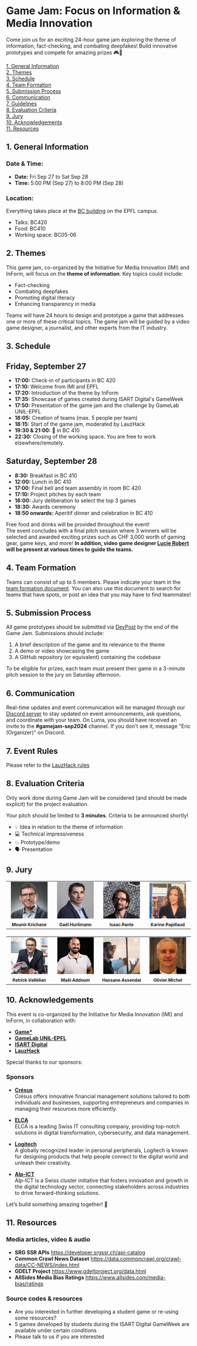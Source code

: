# Game Jam: Focus on Information & Media Innovation

Come join us for an exciting 24-hour game jam exploring the theme of information, fact-checking, and combating deepfakes! Build innovative prototypes and compete for amazing prizes 🎮🎉

[1. General Information](#1-general-information)  
[2. Themes](#2-themes)  
[3. Schedule](#3-schedule)  
[4. Team Formation](#4-team-formation)  
[5. Submission Process](#5-submission-process)  
[6. Communication](#6-communication)  
[7. Guidelines](#7-event-rules)  
[8. Evaluation Criteria](#8-evaluation-criteria)  
[9. Jury](#9-jury)  
[10. Acknowledgements](#10-acknowledgements)  
[11. Resources](#11-resources)

## 1. General Information

### **Date & Time:**
- **Date:** Fri Sep 27 to Sat Sep 28 
- **Time:** 5:00 PM (Sep 27) to 8:00 PM (Sep 28)

### **Location:**

Everything takes place at the [BC building](https://maps.app.goo.gl/C93kWvRLzBjjFzWf9) on the EPFL campus.
- Talks: BC420
- Food: BC410
- Working space: BC05-06

## 2. Themes

This game jam, co-organized by the Initiative for Media Innovation (IMI) and InForm, will focus on the **theme of information**. Key topics could include:  
- Fact-checking  
- Combating deepfakes  
- Promoting digital literacy  
- Enhancing transparency in media  

Teams will have 24 hours to design and prototype a game that addresses one or more of these critical topics. The game jam will be guided by a video game designer, a journalist, and other experts from the IT industry.


## 3. Schedule

## Friday, September 27

- **17:00:** Check-in of participants in BC 420
- **17:10:** Welcome from IMI and EPFL  
- **17:20:** Introduction of the theme by InForm  
- **17:35:** Showcase of games created during ISART Digital's GameWeek  
- **17:50:** Presentation of the game jam and the challenge by GameLab UNIL-EPFL  
- **18:05:** Creation of teams (max. 5 people per team)  
- **18:15:** Start of the game jam, moderated by LauzHack
- **19:30 & 21:00:** 🍕 in BC 410
- **22:30:** Closing of the working space. You are free to work elsewhere/remotely.

## Saturday, September 28

- **8:30:** Breakfast in BC 410
- **12:00:** Lunch in BC 410
- **17:00:** Final bell and team assembly in room BC 420
- **17:10:** Project pitches by each team
- **18:00:** Jury deliberation to select the top 3 games
- **18:30:** Awards ceremony
- **18:50 onwards:** Aperitif dinner and celebration in BC 410


Free food and drinks will be provided throughout the event!  
The event concludes with a final pitch session where 3 winners will be selected and awarded exciting prizes such as CHF 3,000 worth of gaming gear, game keys, and more!
**In addition, video game designer [Lucie Robert](https://www.linkedin.com/in/lrobertfreelance/) will be present at various times to guide the teams.**

## 4. Team Formation

Teams can consist of up to 5 members. Please indicate your team in the [team formation document](https://docs.google.com/spreadsheets/d/1M_2P2imvVXc_p9r-7N2kCKn2dNCar32lAjfiD9ROvnA/edit?usp=sharing). You can also use this document to search for teams that have spots, or post an idea that you may have to find teammates!

## 5. Submission Process

All game prototypes should be submitted via [DevPost](https://2024-game-jam.devpost.com/) by the end of the Game Jam. Submissions should include:

1. A brief description of the game and its relevance to the theme
2. A demo or video showcasing the game
3. A GitHub repository (or equivalent) containing the codebase

To be eligible for prizes, each team must present their game in a 3-minute pitch session to the jury on Saturday afternoon.

## 6. Communication 

Real-time updates and event communication will be managed through our [Discord server](https://discord.gg/kBfkHqVZft) to stay updated on event announcements, ask questions, and coordinate with your team. On Luma, you should have received an invite to the **#gamejam-sep2024** channel. If you don't see it, message "Eric (Organizer)" on Discord.

## 7. Event Rules

Please refer to the [LauzHack rules](https://lauzhack.com/pdf/rules.pdf)

## 8. Evaluation Criteria

Only work done during Game Jam will be considered (and should be made explicit) for the project evaluation.

Your pitch should be limited to **3 minutes**. Criteria to be announced shortly!

- 💡 Idea in relation to the theme of information
- 💻 Technical impressiveness
- 💥 Prototype/demo
- 🗣️ Presentation

## 9. Jury
<div style="width: 100%; text-align: center;">
  <table style="margin-left: auto; margin-right: auto;">
    <tbody>
      <tr>
        <td align="center" valign="top" width="16%">
          <a href="https://www.linkedin.com/in/mkrichane/">
            <img src="photo/Mounir.jpeg" width="100px" height="100px" alt="Mounir Krichane"/>
            <br /><sub><b>Mounir Krichane</b></sub>
          </a>
        </td>
        <td align="center" valign="top" width="16%">
          <a href="https://www.linkedin.com/in/gaelhurlimann/">
            <img src="photo/Gael.jpg" width="100px" height="100px" alt="Gaël Hurlimann"/>
            <br /><sub><b>Gaël Hurlimann</b></sub>
          </a>
        </td>
        <td align="center" valign="top" width="16%">
          <a href="https://www.linkedin.com/in/isaacpante/">
            <img src="photo/Isaac.jpeg" width="100px" height="100px" alt="Isaac Pante"/>
            <br /><sub><b>Isaac Pante</b></sub>
          </a>
        </td>
        <td align="center" valign="top" width="16%">
          <a href="https://www.linkedin.com/in/karinepapillaud/">
            <img src="photo/Karine.jpeg" width="100px" height="100px" alt="Karine Papillaud"/>
            <br /><sub><b>Karine Papillaud</b></sub>
          </a>
        </td>
      </tr>
    </tbody>
  </table>
</div>

<div style="width: 100%; text-align: center; margin-top: 20px;">
  <table style="margin-left: auto; margin-right: auto;">
    <tbody>
      <tr>
        <td align="center" valign="top" width="16%">
          <a href="https://www.linkedin.com/in/patrick-vallélian-a0769a13/">
            <img src="photo/Patrick.jpeg" width="100px" height="100px" alt="Patrick Vallélian"/>
            <br /><sub><b>Patrick Vallélian</b></sub>
          </a>
        </td>
        <td align="center" valign="top" width="16%">
          <a href="https://www.linkedin.com/in/maël-addoum/">
            <img src="photo/Mael.jpeg" width="100px" height="100px" alt="Maël Addoum"/>
            <br /><sub><b>Maël Addoum</b></sub>
          </a>
        </td>
        <td align="center" valign="top" width="16%">
          <a href="https://www.linkedin.com/in/hassane-assendal/">
            <img src="photo/Hassane.jpeg" width="100px" height="100px" alt="Hassane Assendal"/>
            <br /><sub><b>Hassane Assendal</b></sub>
          </a>
        </td>
        <td align="center" valign="top" width="16%">
          <a href="https://cresus.ch/fr/a-propos">
            <img src="photo/cresus.jpeg" width="100px" height="100px" alt="Olivier Michel"/>
            <br /><sub><b>Olivier Michel</b></sub>
          </a>
        </td>
      </tr>
    </tbody>
  </table>
</div>


## 10. Acknowledgements

This event is co-organized by the Initiative for Media Innovation (IMI) and InForm, in collaboration with:
- **[Game*](https://clic.epfl.ch/fr-FR/commissions/game-star)**
- **[GameLab UNIL-EPFL](https://gamelab-lausanne.ch)**  
- **[ISART Digital](https://www.isart.com)**  
- **[LauzHack](https://www.lauzhack.com/)**  

Special thanks to our sponsors:

### Sponsors

- **[Crésus](https://www.cresus.ch)**  
  Crésus offers innovative financial management solutions tailored to both individuals and businesses, supporting entrepreneurs and companies in managing their resources more efficiently.

- **[ELCA](https://www.elca.ch)**  
  ELCA is a leading Swiss IT consulting company, providing top-notch solutions in digital transformation, cybersecurity, and data management.

- **[Logitech](https://www.logitech.com)**  
  A globally recognized leader in personal peripherals, Logitech is known for designing products that help people connect to the digital world and unleash their creativity.

- **[Alp-ICT](https://alpict.ch/en/)**  
  Alp-ICT is a Swiss cluster initiative that fosters innovation and growth in the digital technology sector, connecting stakeholders across industries to drive forward-thinking solutions.

Let’s build something amazing together! 👾

## 11. Resources

### Media articles, video & audio

- **SRG SSR APIs** https://developer.srgssr.ch/api-catalog
- **Common Crawl News Dataset** https://data.commoncrawl.org/crawl-data/CC-NEWS/index.html
- **GDELT Project** https://www.gdeltproject.org/data.html
- **AllSides Media Bias Ratings** https://www.allsides.com/media-bias/ratings

### Source codes & resources

- Are you interested in further developing a student game or re-using some resources?
- 5 games developed by students during the ISART Digital GameWeek are available under certain conditions
- Please talk to us if you are interested
